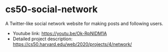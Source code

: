 # cs50-social-network
A Twitter-like social network website for making posts and following users.
* Youtube link: https://youtu.be/Ok-RpNIDM1A
* Detailed project description: https://cs50.harvard.edu/web/2020/projects/4/network/
